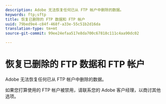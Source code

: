 ```yaml
---
description: Adobe 无法恢复任何已从 FTP 帐户中删除的数据。
keywords: ftp;sftp
title: 恢复已删除的 FTP 数据和 FTP 帐户
uuid: 79bed9e4-c84f-468f-a33e-55c51b2d16da
translation-type: tm+mt
source-git-commit: 99ee24efaa517e8da700c67818c111c4aa90dc02

---
```



# 恢复已删除的 FTP 数据和 FTP 帐户

Adobe 无法恢复任何已从 FTP 帐户中删除的数据。

如果您打算使用的 FTP 帐户被禁用，请联系您的 Adobe 客户经理，以商讨其他选项。
